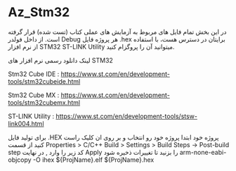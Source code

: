 # Az_Stm32
در این بخش تمام فایل های مربوط به آزمایش های عملی کتاب (تست شده) قرار گرفته است.
از داخل فولدر Debug هر پروژه فایل .hex برایتان در دسترس هست، با استفاده از نرم افزار STM32 ST-LINK Utility میتوانید آن را پروگزام کنید.



لینک دانلود رسمی نرم افزار های STM32 

Stm32 Cube IDE : https://www.st.com/en/development-tools/stm32cubeide.html

Stm32 Cube MX : https://www.st.com/en/development-tools/stm32cubemx.html

ST-LINK Utility : https://www.st.com/en/development-tools/stsw-link004.html

برای تولید فایل .HEX پروژه خود ابتدا پروژه خود رو انتخاب و بر روی ان کلیک راست کنید از قسمت
 Properties > C/C++ Build > Settings > Build Steps -> Post-build step
  کد زیر را وارد , در نهایت Apply را بزنید تا تغییرات ذخیره شود
  arm-none-eabi-objcopy -O ihex ${ProjName}.elf ${ProjName}.hex

 


